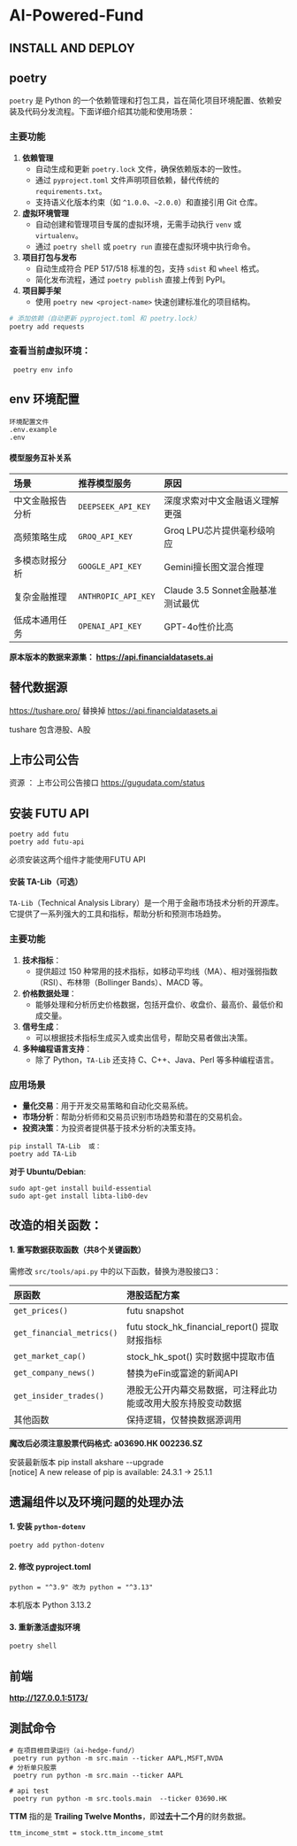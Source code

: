 # AI-Powered-Fund



## INSTALL AND DEPLOY



## poetry 

`poetry` 是 Python 的一个依赖管理和打包工具，旨在简化项目环境配置、依赖安装及代码分发流程。下面详细介绍其功能和使用场景：

### 主要功能

1. **依赖管理**
   - 自动生成和更新 `poetry.lock` 文件，确保依赖版本的一致性。
   - 通过 `pyproject.toml` 文件声明项目依赖，替代传统的 `requirements.txt`。
   - 支持语义化版本约束（如 `^1.0.0`、`~2.0.0`）和直接引用 Git 仓库。
2. **虚拟环境管理**
   - 自动创建和管理项目专属的虚拟环境，无需手动执行 `venv` 或 `virtualenv`。
   - 通过 `poetry shell` 或 `poetry run` 直接在虚拟环境中执行命令。
3. **项目打包与发布**
   - 自动生成符合 PEP 517/518 标准的包，支持 `sdist` 和 `wheel` 格式。
   - 简化发布流程，通过 `poetry publish` 直接上传到 PyPI。
4. **项目脚手架**
   - 使用 `poetry new <project-name>` 快速创建标准化的项目结构。

```bash
# 添加依赖（自动更新 pyproject.toml 和 poetry.lock）
poetry add requests
```

### 查看当前虚拟环境：

```
 poetry env info
```



## env 环境配置

```
环境配置文件
.env.example
.env
```

#### **模型服务互补关系**

| **场景**         | **推荐模型服务**    | **原因**                          |
| :--------------- | :------------------ | :-------------------------------- |
| 中文金融报告分析 | `DEEPSEEK_API_KEY`  | 深度求索对中文金融语义理解更强    |
| 高频策略生成     | `GROQ_API_KEY`      | Groq LPU芯片提供毫秒级响应        |
| 多模态财报分析   | `GOOGLE_API_KEY`    | Gemini擅长图文混合推理            |
| 复杂金融推理     | `ANTHROPIC_API_KEY` | Claude 3.5 Sonnet金融基准测试最优 |
| 低成本通用任务   | `OPENAI_API_KEY`    | GPT-4o性价比高                    |

**原本版本的数据来源集： https://api.financialdatasets.ai**

## 替代数据源

https://tushare.pro/  替换掉 https://api.financialdatasets.ai

tushare 包含港股、A股

## 上市公司公告

资源 ： 上市公司公告接口 https://gugudata.com/status



## 安装 FUTU API

```
poetry add futu
poetry add futu-api 
```

必须安装这两个组件才能使用FUTU API

#### 安装 TA-Lib（可选）

`TA-Lib`（Technical Analysis Library）是一个用于金融市场技术分析的开源库。它提供了一系列强大的工具和指标，帮助分析和预测市场趋势。

### 主要功能

1. **技术指标**：
   - 提供超过 150 种常用的技术指标，如移动平均线（MA）、相对强弱指数（RSI）、布林带（Bollinger Bands）、MACD 等。
2. **价格数据处理**：
   - 能够处理和分析历史价格数据，包括开盘价、收盘价、最高价、最低价和成交量。
3. **信号生成**：
   - 可以根据技术指标生成买入或卖出信号，帮助交易者做出决策。
4. **多种编程语言支持**：
   - 除了 Python，`TA-Lib` 还支持 C、C++、Java、Perl 等多种编程语言。

### 应用场景

- **量化交易**：用于开发交易策略和自动化交易系统。
- **市场分析**：帮助分析师和交易员识别市场趋势和潜在的交易机会。
- **投资决策**：为投资者提供基于技术分析的决策支持。

```
pip install TA-Lib  或：
poetry add TA-Lib
```

**对于 Ubuntu/Debian**:

```
sudo apt-get install build-essential
sudo apt-get install libta-lib0-dev
```

## 改造的相关函数：

#### **1. 重写数据获取函数（共8个关键函数）**

需修改 `src/tools/api.py` 中的以下函数，替换为港股接口3：

| **原函数**                | **港股适配方案**                                             |
| :------------------------ | :----------------------------------------------------------- |
| `get_prices()`            | futu snapshot                                                |
| `get_financial_metrics()` | futu stock_hk_financial_report()  提取财报指标               |
| `get_market_cap()`        | stock_hk_spot() 实时数据中提取市值                           |
| `get_company_news()`      | 替换为eFin或富途的新闻API                                    |
| `get_insider_trades()`    | 港股无公开内幕交易数据，可注释此功能或改用大股东持股变动数据 |
| 其他函数                  | 保持逻辑，仅替换数据源调用                                   |

**魔改后必须注意股票代码格式:  a03690.HK  002236.SZ**

安装最新版本 pip install akshare --upgrade  
[notice] A new release of pip is available: 24.3.1 -> 25.1.1



## **遗漏组件以及环境问题的处理办法**

#### 1. 安装 `python-dotenv`

```bash
poetry add python-dotenv
```

#### 2. 修改  pyproject.toml 

```
python = "^3.9" 改为 python = "^3.13"
```

本机版本 Python 3.13.2

#### 3. 重新激活虚拟环境

```bash
poetry shell
```

## 

## 前端

**http://127.0.0.1:5173/**



## 測試命令

```
# 在项目根目录运行（ai-hedge-fund/）
 poetry run python -m src.main --ticker AAPL,MSFT,NVDA
# 分析单只股票
 poetry run python -m src.main --ticker AAPL
 
# api test
 poetry run python -m src.tools.main  --ticker 03690.HK
```

**TTM** 指的是 **Trailing Twelve Months**，即**过去十二个月**的财务数据。

```
ttm_income_stmt = stock.ttm_income_stmt
```



